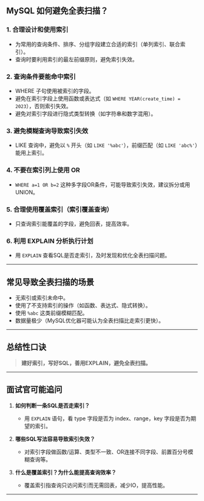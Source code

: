 ## MySQL 如何避免全表扫描？

### 1. 合理设计和使用索引
- 为常用的查询条件、排序、分组字段建立合适的索引（单列索引、联合索引）。
- 查询时要利用索引的最左前缀原则，避免索引失效。

### 2. 查询条件要能命中索引
- WHERE 子句使用被索引的字段。
- 避免在索引字段上使用函数或表达式（如 `WHERE YEAR(create_time) = 2023`），否则索引失效。
- 避免对索引字段进行隐式类型转换（如字符串和数字混用）。

### 3. 避免模糊查询导致索引失效
- LIKE 查询中，避免以 `%` 开头（如 `LIKE '%abc'`），前缀匹配（如 `LIKE 'abc%'`）能用上索引。

### 4. 不要在索引列上使用 OR
- `WHERE a=1 OR b=2` 这种多字段OR条件，可能导致索引失效，建议拆分或用 UNION。

### 5. 合理使用覆盖索引（索引覆盖查询）
- 只查询索引能覆盖的字段，避免回表，提高效率。

### 6. 利用 EXPLAIN 分析执行计划
- 用 `EXPLAIN` 查看SQL是否走索引，及时发现和优化全表扫描问题。

---

## 常见导致全表扫描的场景

- 无索引或索引未命中。
- 使用了不支持索引的操作（如函数、表达式、隐式转换）。
- 使用 `%abc` 这类前缀模糊匹配。
- 数据量极少（MySQL优化器可能认为全表扫描比走索引更快）。

---

## 总结性口诀

> **建好索引，写好SQL，善用EXPLAIN，避免全表扫描。**

---

## 面试官可能追问

1. **如何判断一条SQL是否走索引？**  
   - 用 `EXPLAIN` 语句，看 type 字段是否为 index、range，key 字段是否为期望的索引。

2. **哪些SQL写法容易导致索引失效？**  
   - 对索引字段做函数/运算、类型不一致、OR连接不同字段、前置百分号模糊查询等。

3. **什么是覆盖索引？为什么能提高查询效率？**  
   - 覆盖索引指查询只访问索引而无需回表，减少IO，提高性能。

---